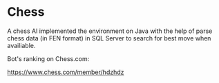 # Chess
A chess AI implemented the environment on Java with the help of parse chess data (in FEN format) in SQL Server to search for best move when availiable.

Bot's ranking on Chess.com:

https://www.chess.com/member/hdzhdz

